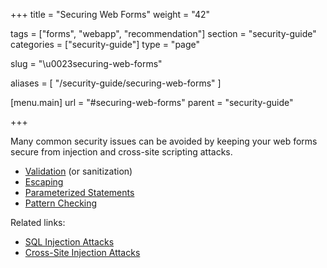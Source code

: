 +++
title = "Securing Web Forms"
weight = "42"

tags = ["forms", "webapp", "recommendation"]
section = "security-guide"
categories = ["security-guide"]
type = "page"

slug = "\u0023securing-web-forms"

aliases = [
    "/security-guide/securing-web-forms"
]

[menu.main]
    url = "#securing-web-forms"
    parent = "security-guide"

+++

Many common security issues can be avoided by keeping your web forms secure from injection and cross-site scripting attacks. 

*   [Validation](https://en.wikipedia.org/wiki/Code_injection#Preventing_code_injection) (or sanitization)
*   [Escaping](https://en.wikipedia.org/wiki/SQL_injection#Escaping)
*   [Parameterized Statements](https://en.wikipedia.org/wiki/SQL_injection#Parameterized_statements)
*   [Pattern Checking](https://en.wikipedia.org/wiki/SQL_injection#Pattern_check)

Related links:

*   [SQL Injection Attacks](#sql-injection)
*   [Cross-Site Injection Attacks](#xss)
